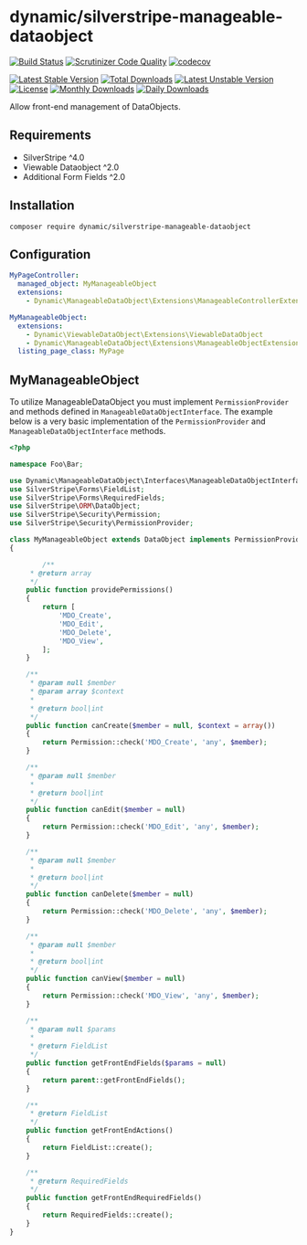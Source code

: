 # dynamic/silverstripe-manageable-dataobject

[![Build Status](https://travis-ci.org/dynamic/silverstripe-manageable-dataobject.svg?branch=master)](https://travis-ci.org/dynamic/silverstripe-manageable-dataobject)
[![Scrutinizer Code Quality](https://scrutinizer-ci.com/g/dynamic/silverstripe-manageable-dataobject/badges/quality-score.png?b=master)](https://scrutinizer-ci.com/g/dynamic/silverstripe-manageable-dataobject/?branch=master)
[![codecov](https://codecov.io/gh/dynamic/silverstripe-manageable-dataobject/branch/master/graph/badge.svg)](https://codecov.io/gh/dynamic/silverstripe-manageable-dataobject)

[![Latest Stable Version](https://poser.pugx.org/dynamic/silverstripe-manageable-dataobject/v/stable)](https://packagist.org/packages/dynamic/silverstripe-manageable-dataobject)
[![Total Downloads](https://poser.pugx.org/dynamic/silverstripe-manageable-dataobject/downloads)](https://packagist.org/packages/dynamic/silverstripe-manageable-dataobject)
[![Latest Unstable Version](https://poser.pugx.org/dynamic/silverstripe-manageable-dataobject/v/unstable)](https://packagist.org/packages/dynamic/silverstripe-manageable-dataobject)
[![License](https://poser.pugx.org/dynamic/silverstripe-manageable-dataobject/license)](https://packagist.org/packages/dynamic/silverstripe-manageable-dataobject)
[![Monthly Downloads](https://poser.pugx.org/dynamic/silverstripe-manageable-dataobject/d/monthly)](https://packagist.org/packages/dynamic/silverstripe-manageable-dataobject)
[![Daily Downloads](https://poser.pugx.org/dynamic/silverstripe-manageable-dataobject/d/daily)](https://packagist.org/packages/dynamic/silverstripe-manageable-dataobject)

Allow front-end management of DataObjects.

## Requirements

- SilverStripe ^4.0
- Viewable Dataobject ^2.0
- Additional Form Fields ^2.0

## Installation

`composer require dynamic/silverstripe-manageable-dataobject`

## Configuration

```yml
MyPageController:
  managed_object: MyManageableObject
  extensions:
    - Dynamic\ManageableDataObject\Extensions\ManageableControllerExtension

MyManageableObject:
  extensions:
    - Dynamic\ViewableDataObject\Extensions\ViewableDataObject
    - Dynamic\ManageableDataObject\Extensions\ManageableObjectExtension
  listing_page_class: MyPage
```

## MyManageableObject

To utilize ManageableDataObject you must implement `PermissionProvider` and methods defined in `ManageableDataObjectInterface`. The example below is a very basic implementation of the `PermissionProvider` and `ManageableDataObjectInterface` methods.

```php
<?php

namespace Foo\Bar;

use Dynamic\ManageableDataObject\Interfaces\ManageableDataObjectInterface;
use SilverStripe\Forms\FieldList;
use SilverStripe\Forms\RequiredFields;
use SilverStripe\ORM\DataObject;
use SilverStripe\Security\Permission;
use SilverStripe\Security\PermissionProvider;

class MyManageableObject extends DataObject implements PermissionProvider, ManageableDataObjectInterface
{

        /**
     * @return array
     */
    public function providePermissions()
    {
        return [
            'MDO_Create',
            'MDO_Edit',
            'MDO_Delete',
            'MDO_View',
        ];
    }

    /**
     * @param null $member
     * @param array $context
     *
     * @return bool|int
     */
    public function canCreate($member = null, $context = array())
    {
        return Permission::check('MDO_Create', 'any', $member);
    }

    /**
     * @param null $member
     *
     * @return bool|int
     */
    public function canEdit($member = null)
    {
        return Permission::check('MDO_Edit', 'any', $member);
    }

    /**
     * @param null $member
     *
     * @return bool|int
     */
    public function canDelete($member = null)
    {
        return Permission::check('MDO_Delete', 'any', $member);
    }

    /**
     * @param null $member
     *
     * @return bool|int
     */
    public function canView($member = null)
    {
        return Permission::check('MDO_View', 'any', $member);
    }

    /**
     * @param null $params
     *
     * @return FieldList
     */
    public function getFrontEndFields($params = null)
    {
        return parent::getFrontEndFields();
    }

    /**
     * @return FieldList
     */
    public function getFrontEndActions()
    {
        return FieldList::create();
    }

    /**
     * @return RequiredFields
     */
    public function getFrontEndRequiredFields()
    {
        return RequiredFields::create();
    }
}
```

